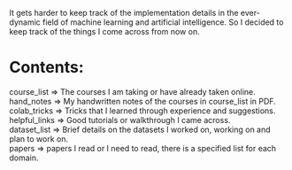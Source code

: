 It gets harder to keep track of the implementation details in the ever-dynamic field of machine learning and artificial intelligence. So I decided to keep track of the things I come across from now on. <br/>
# Contents: <br/>
course_list => The courses I am taking or have already taken online.<br/>
hand_notes => My handwritten notes of the courses in course_list in PDF.<br/>
colab_tricks => Tricks that I learned through experience and suggestions.<br/>
helpful_links => Good tutorials or walkthrough I came across.<br/>
dataset_list => Brief details on the datasets I worked on, working on and plan to work on.<br/>
papers => papers I read or I need to read, there is a specified list for each domain.<br/>
